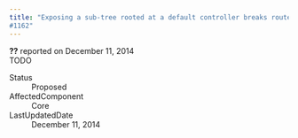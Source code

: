 ```yaml
---
title: "Exposing a sub-tree rooted at a default controller breaks route context relationship
#1162"
---
```

<div class="issue-report">
   <div class="issue-header"><b>??</b> reported on 
      <time datetime="2014-12-11T10:58:04.047-08:00" title="2014-12-11T10:58:04.047-08:00">December 11, 2014</time>
   </div>
   <div class="issue-message" markdown="1">TODO</div>
   <div class="issue-footer">
      <dl>
         <dt>Status</dt>
         <dd>Proposed</dd>
         <dt>AffectedComponent</dt>
         <dd>Core</dd>
         <dt>LastUpdatedDate</dt>
         <dd>
            <time datetime="2014-12-11T10:58:04.047-08:00" title="2014-12-11T10:58:04.047-08:00">December 11, 2014</time>
         </dd>
      </dl>
   </div>
</div>